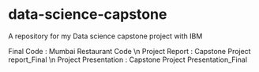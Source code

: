 # data-science-capstone
A repository for my Data science capstone project with IBM

Final Code : Mumbai Restaurant Code \n
Project Report : Capstone Project report_Final \n
Project Presentation : Capstone Project Presentation_Final
